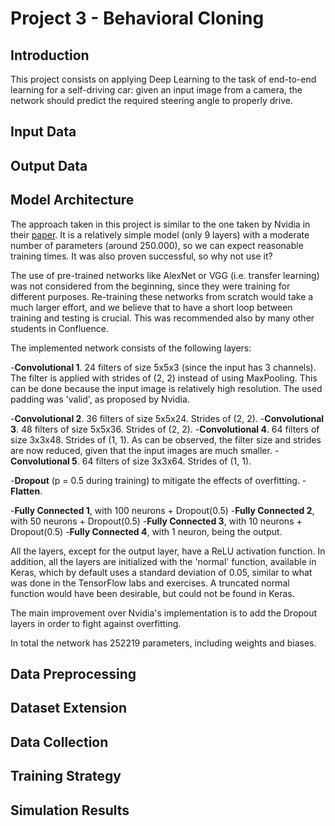 Project 3 - Behavioral Cloning
==============================

Introduction
------------
This project consists on applying Deep Learning to the task of end-to-end
learning for a self-driving car: given an input image from a camera, the
network should predict the required steering angle to properly drive.

Input Data
----------

Output Data
-----------

Model Architecture
------------------
The approach taken in this project is similar to the one taken by Nvidia
in their [paper](http://images.nvidia.com/content/tegra/automotive/images/2016/solutions/pdf/end-to-end-dl-using-px.pdf).
It is a relatively simple model (only 9 layers) with a moderate number of
parameters (around 250.000), so we can expect reasonable training times.
It was also proven successful, so why not use it?

The use of pre-trained networks like AlexNet or VGG (i.e. transfer learning)
was not considered from the beginning, since they were training for different
purposes. Re-training these networks from scratch would take a much larger
effort, and we believe that to have a short loop between training and testing
is crucial. This was recommended also by many other students in Confluence.

The implemented network consists of the following layers:

-**Convolutional 1**. 24 filters of size 5x5x3 (since the input has 3 channels).
The filter is applied with strides of (2, 2) instead of using MaxPooling.
This can be done because the input image is relatively high resolution.
The used padding was 'valid', as proposed by Nvidia.

-**Convolutional 2**. 36 filters of size 5x5x24. Strides of (2, 2).
-**Convolutional 3**. 48 filters of size 5x5x36. Strides of (2, 2).
-**Convolutional 4**. 64 filters of size 3x3x48. Strides of (1, 1). As can be
observed, the filter size and strides are now reduced, given that the input
images are much smaller.
-**Convolutional 5**. 64 filters of size 3x3x64. Strides of (1, 1).

-**Dropout** (p = 0.5 during training) to mitigate the effects of overfitting.
-**Flatten**.

-**Fully Connected 1**, with 100 neurons + Dropout(0.5)
-**Fully Connected 2**, with 50 neurons + Dropout(0.5)
-**Fully Connected 3**, with 10 neurons + Dropout(0.5)
-**Fully Connected 4**, with 1 neuron, being the output.

All the layers, except for the output layer, have a ReLU activation function.
In addition, all the layers are initialized with the 'normal' function,
available in Keras, which by default uses a standard deviation of 0.05,
similar to what was done in the TensorFlow labs and exercises. A truncated
normal function would have been desirable, but could not be found in Keras.

The main improvement over Nvidia's implementation is to add the Dropout
layers in order to fight against overfitting.

In total the network has 252219 parameters, including weights and biases.

Data Preprocessing
------------------

Dataset Extension
-----------------


Data Collection
---------------


Training Strategy
-----------------


Simulation Results
------------------
